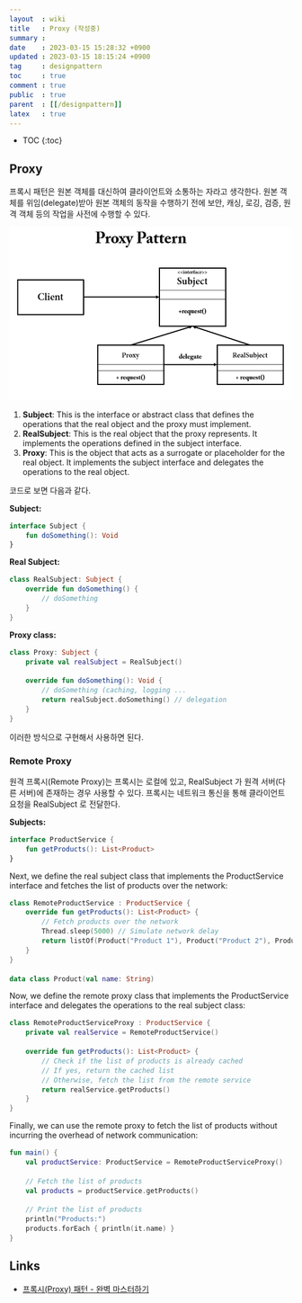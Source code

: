 ```yaml
---
layout  : wiki
title   : Proxy (작성중)
summary : 
date    : 2023-03-15 15:28:32 +0900
updated : 2023-03-15 18:15:24 +0900
tag     : designpattern
toc     : true
comment : true
public  : true
parent  : [[/designpattern]]
latex   : true
---
```

* TOC
{:toc}

## Proxy

프록시 패턴은 원본 객체를 대신하여 클라이언트와 소통하는 자라고 생각한다. 원본 객체를 위임(delegate)받아 원본 객체의 동작을 수행하기 전에 보안, 캐싱, 로깅, 검증, 원격 객체 등의 작업을 사전에 수행할 수 있다. 

![](/resource/wiki/designpattern-proxy/proxy.png)

1. __Subject__: This is the interface or abstract class that defines the operations that the real object and the proxy must implement.
2. __RealSubject__: This is the real object that the proxy represents. It implements the operations defined in the subject interface.
3. __Proxy__: This is the object that acts as a surrogate or placeholder for the real object. It implements the subject interface and delegates the operations to the real object.

코드로 보면 다음과 같다.

__Subject:__

```kotlin
interface Subject {
    fun doSomething(): Void
}
```

__Real Subject:__

```kotlin
class RealSubject: Subject {
    override fun doSomething() {
        // doSomething
    }
}
```

__Proxy class:__

```kotlin
class Proxy: Subject {
    private val realSubject = RealSubject()

    override fun doSomething(): Void {
        // doSomething (caching, logging ... 
        return realSubject.doSomething() // delegation
    }
}
```

이러한 방식으로 구현해서 사용하면 된다.

### Remote Proxy

원격 프록시(Remote Proxy)는 프록시는 로컬에 있고, RealSubject 가 원격 서버(다른 서버)에 존재하는 경우 사용할 수 있다.
프록시는 네트워크 통신을 통해 클라이언트 요청을 RealSubject 로 전달한다.

__Subjects:__

```kotlin
interface ProductService {
    fun getProducts(): List<Product>
}
```

Next, we define the real subject class that implements the ProductService interface and fetches the list of products over the network:

```kotlin
class RemoteProductService : ProductService {
    override fun getProducts(): List<Product> {
        // Fetch products over the network
        Thread.sleep(5000) // Simulate network delay
        return listOf(Product("Product 1"), Product("Product 2"), Product("Product 3"))
    }
}

data class Product(val name: String)
```

Now, we define the remote proxy class that implements the ProductService interface and delegates the operations to the real subject class:

```kotlin
class RemoteProductServiceProxy : ProductService {
    private val realService = RemoteProductService()

    override fun getProducts(): List<Product> {
        // Check if the list of products is already cached
        // If yes, return the cached list
        // Otherwise, fetch the list from the remote service
        return realService.getProducts()
    }
}
```

Finally, we can use the remote proxy to fetch the list of products without incurring the overhead of network communication:

```kotlin
fun main() {
    val productService: ProductService = RemoteProductServiceProxy()

    // Fetch the list of products
    val products = productService.getProducts()

    // Print the list of products
    println("Products:")
    products.forEach { println(it.name) }
}
```

## Links

- [프록시(Proxy) 패턴 - 완벽 마스터하기](https://inpa.tistory.com/entry/GOF-%F0%9F%92%A0-%ED%94%84%EB%A1%9D%EC%8B%9CProxy-%ED%8C%A8%ED%84%B4-%EC%A0%9C%EB%8C%80%EB%A1%9C-%EB%B0%B0%EC%9B%8C%EB%B3%B4%EC%9E%90)